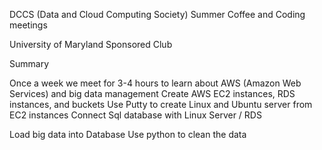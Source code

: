 DCCS (Data and Cloud Computing Society) Summer Coffee and Coding meetings

University of Maryland Sponsored Club

Summary

Once a week we meet for 3-4 hours to learn about AWS (Amazon Web Services) and big data management 
Create AWS EC2 instances, RDS instances, and buckets 
Use Putty to create Linux and Ubuntu server from EC2 instances
Connect Sql database with Linux Server / RDS

Load big data into Database
Use python to clean the data
